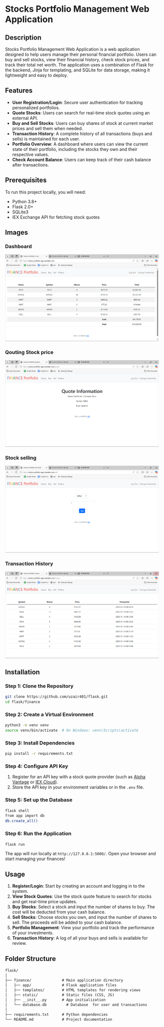 # Stocks Portfolio Management Web Application

## Description

Stocks Portfolio Management Web Application is a web application designed to help users manage their personal financial portfolio. Users can buy and sell stocks, view their financial history, check stock prices, and track their total net worth. The application uses a combination of Flask for the backend, Jinja for templating, and SQLite for data storage, making it lightweight and easy to deploy.

## Features

- **User Registration/Login**: Secure user authentication for tracking personalized portfolios.
- **Quote Stocks**: Users can search for real-time stock quotes using an external API.
- **Buy and Sell Stocks**: Users can buy shares of stock at current market prices and sell them when needed.
- **Transaction History**: A complete history of all transactions (buys and sells) is maintained for each user.
- **Portfolio Overview**: A dashboard where users can view the current state of their portfolio, including the stocks they own and their respective values.
- **Check Account Balance**: Users can keep track of their cash balance after transactions.

## Prerequisites

To run this project locally, you will need:
- Python 3.8+
- Flask 2.0+
- SQLite3
- IEX Exchange API for fetching stock quotes

## Images

### Dashboard
![My Image](https://github.com/uzair401/stocks_portfolio_app/blob/master/templates/Dashboard.png)

### Qouting Stock price 
![My Image](https://github.com/uzair401/stocks_portfolio_app/blob/master/templates/Qoute.png)
### Stock selling 
![My Image](https://github.com/uzair401/stocks_portfolio_app/blob/master/templates/Sell.png)
### Transaction History
![My Image](https://github.com/uzair401/stocks_portfolio_app/blob/master/templates/Transaction%20History.png)






## Installation

### Step 1: Clone the Repository

```bash
git clone https://github.com/uzair401/flask.git
cd flask/finance
```

### Step 2: Create a Virtual Environment

```bash
python3 -m venv venv
source venv/bin/activate  # On Windows: venv\Scripts\activate
```

### Step 3: Install Dependencies

```bash
pip install -r requirements.txt
```

### Step 4: Configure API Key

1. Register for an API key with a stock quote provider (such as [Alpha Vantage](https://www.alphavantage.co/) or [IEX Cloud](https://iexcloud.io/)).
2. Store the API key in your environment variables or in the `.env` file.

### Step 5: Set up the Database

```bash
flask shell
from app import db
db.create_all()
```

### Step 6: Run the Application

```bash
flask run
```

The app will run locally at `http://127.0.0.1:5000/`. Open your browser and start managing your finances!

## Usage

1. **Register/Login**: Start by creating an account and logging in to the system.
2. **View Stock Quotes**: Use the stock quote feature to search for stocks and get real-time price updates.
3. **Buy Stocks**: Select a stock and input the number of shares to buy. The cost will be deducted from your cash balance.
4. **Sell Stocks**: Choose stocks you own, and input the number of shares to sell. The proceeds will be added to your cash balance.
5. **Portfolio Management**: View your portfolio and track the performance of your investments.
6. **Transaction History**: A log of all your buys and sells is available for review.

## Folder Structure

```
flask/
│
├── finance/              # Main application directory
│   ├── app/              # Flask application files
│   ├── templates/        # HTML templates for rendering views
│   ├── static/           # Static files (CSS, JS)
│   ├── __init__.py       # App initialization
│   └── database.db         # Database  for user and transactions
│
├── requirements.txt      # Python dependencies
└── README.md             # Project documentation
```

